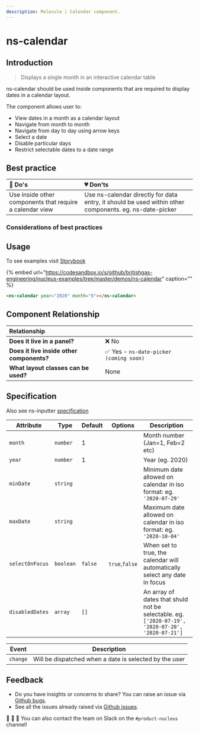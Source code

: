 ```yaml
---
description: Molecule | Calendar component.
---
```


# ns-calendar

## Introduction

> Displays a single month in an interactive calendar table

ns-calendar should be used inside components that are required to display dates in a calendar layout.

The component allows user to:
- View dates in a month as a calendar layout
- Navigate from month to month
- Navigate from day to day using arrow keys
- Select a date
- Disable particular days
- Restrict selectable dates to a date range


## Best practice

| 💚 Do's | 💔 Don'ts |
| :--- | :--- |
| Use inside other components that require a calendar view  | Use ns-calendar directly for data entry, it should be used within other components. eg. ns-date-picker |


### Considerations of best practices

## Usage

To see examples visit [Storybook](https://britishgas.co.uk/nucleus/demo/index.html?path=/story/ns-calendar)

{% embed url="https://codesandbox.io/s/github/britishgas-engineering/nucleus-examples/tree/master/demos/ns-calendar" caption="" %}

```html
<ns-calendar year="2020" month="6"></ns-calendar>
```


## Component Relationship

|  **Relationship**  |  |
| :--- | :--- |
| **Does it live in a panel?** | ❌ No |
| **Does it live inside other components?** | ✅ Yes - `ns-date-picker (coming soon)` |
| **What layout classes can be used?**  | None |

## Specification

Also see ns-inputter [specification](https://docs.britishgas.design/components/ns-inputter#specification)

| Attribute      | Type      | Default   | Options | Description |
|----------------|-----------|-----------|---------|-----------|
| `month` | `number`  | 1  |         | Month number (Jan=1, Feb=2 etc)
| `year` | `number`  | 1  |         | Year (eg. 2020)
| `minDate` | `string`  |  |         | Minimum date allowed on calendar in iso format: eg. `'2020-07-29'`
| `maxDate` | `string`  |  |         | Maximum date allowed on calendar in iso format: eg. `'2020-10-04'`
| `selectOnFocus` | `boolean` | `false` | `true`,`false` | When set to true, the calendar will automatically select any date in focus
| `disabledDates` | `array` | `[]` | | An array of dates that shuld not be selectable.  eg. `['2020-07-19', '2020-07-20', '2020-07-21']`

| Event	| Description |
|-------|-------------|
| `change` |	Will be dispatched when a date is selected by the user |

## Feedback

* Do you have insights or concerns to share? You can raise an issue via [Github bugs](https://github.com/ConnectedHomes/nucleus/issues/new?assignees=&labels=Bug&template=a--bug-report.md&title=[bug]%20[ns-form]).
* See all the issues already raised via [Github issues](https://github.com/connectedHomes/nucleus/issues?utf8=%E2%9C%93&q=is%3Aopen+is%3Aissue+label%3ABug+[ns-form]).

💩 🎉 🦄 You can also contact the team on Slack on the `#product-nucleus` channel!
